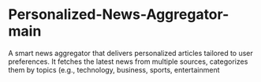 # Personalized-News-Aggregator-main
A smart news aggregator that delivers personalized articles tailored to user preferences. It fetches the latest news from multiple sources, categorizes them by topics (e.g., technology, business, sports, entertainment
